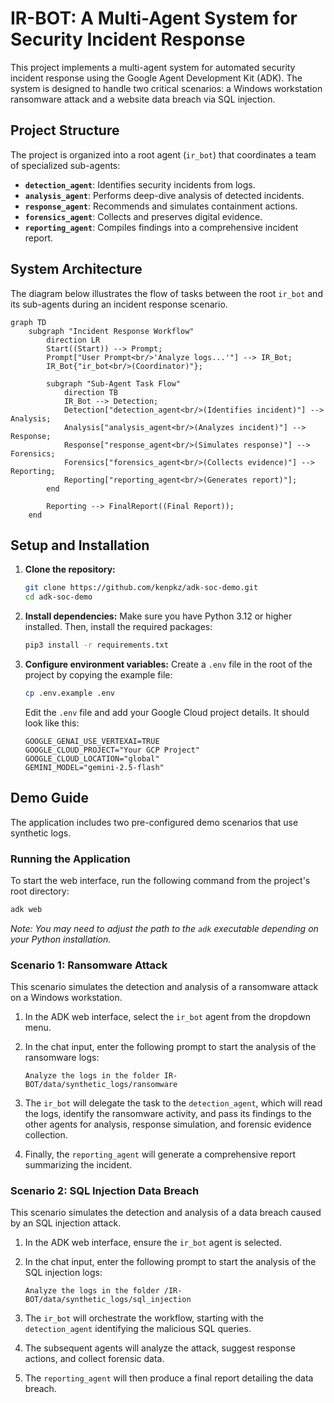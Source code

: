# IR-BOT: A Multi-Agent System for Security Incident Response

This project implements a multi-agent system for automated security incident response using the Google Agent Development Kit (ADK). The system is designed to handle two critical scenarios: a Windows workstation ransomware attack and a website data breach via SQL injection.

## Project Structure

The project is organized into a root agent (`ir_bot`) that coordinates a team of specialized sub-agents:

-   **`detection_agent`**: Identifies security incidents from logs.
-   **`analysis_agent`**: Performs deep-dive analysis of detected incidents.
-   **`response_agent`**: Recommends and simulates containment actions.
-   **`forensics_agent`**: Collects and preserves digital evidence.
-   **`reporting_agent`**: Compiles findings into a comprehensive incident report.

## System Architecture

The diagram below illustrates the flow of tasks between the root `ir_bot` and its sub-agents during an incident response scenario.

```mermaid
graph TD
    subgraph "Incident Response Workflow"
        direction LR
        Start((Start)) --> Prompt;
        Prompt["User Prompt<br/>'Analyze logs...'"] --> IR_Bot;
        IR_Bot{"ir_bot<br/>(Coordinator)"};
        
        subgraph "Sub-Agent Task Flow"
            direction TB
            IR_Bot --> Detection;
            Detection["detection_agent<br/>(Identifies incident)"] --> Analysis;
            Analysis["analysis_agent<br/>(Analyzes incident)"] --> Response;
            Response["response_agent<br/>(Simulates response)"] --> Forensics;
            Forensics["forensics_agent<br/>(Collects evidence)"] --> Reporting;
            Reporting["reporting_agent<br/>(Generates report)"];
        end

        Reporting --> FinalReport((Final Report));
    end
```

## Setup and Installation

1.  **Clone the repository:**
    ```bash
    git clone https://github.com/kenpkz/adk-soc-demo.git
    cd adk-soc-demo
    ```

2.  **Install dependencies:**
    Make sure you have Python 3.12 or higher installed. Then, install the required packages:
    ```bash
    pip3 install -r requirements.txt
    ```

3.  **Configure environment variables:**
    Create a `.env` file in the root of the project by copying the example file:
    ```bash
    cp .env.example .env
    ```
    Edit the `.env` file and add your Google Cloud project details. It should look like this:
    ```
    GOOGLE_GENAI_USE_VERTEXAI=TRUE
    GOOGLE_CLOUD_PROJECT="Your GCP Project"
    GOOGLE_CLOUD_LOCATION="global"
    GEMINI_MODEL="gemini-2.5-flash"
    ```

## Demo Guide

The application includes two pre-configured demo scenarios that use synthetic logs.

### Running the Application

To start the web interface, run the following command from the project's root directory:

```bash
adk web
```
*Note: You may need to adjust the path to the `adk` executable depending on your Python installation.*

### Scenario 1: Ransomware Attack

This scenario simulates the detection and analysis of a ransomware attack on a Windows workstation.

1.  In the ADK web interface, select the `ir_bot` agent from the dropdown menu.
2.  In the chat input, enter the following prompt to start the analysis of the ransomware logs:

    ```
    Analyze the logs in the folder IR-BOT/data/synthetic_logs/ransomware
    ```
3.  The `ir_bot` will delegate the task to the `detection_agent`, which will read the logs, identify the ransomware activity, and pass its findings to the other agents for analysis, response simulation, and forensic evidence collection.
4.  Finally, the `reporting_agent` will generate a comprehensive report summarizing the incident.

### Scenario 2: SQL Injection Data Breach

This scenario simulates the detection and analysis of a data breach caused by an SQL injection attack.

1.  In the ADK web interface, ensure the `ir_bot` agent is selected.
2.  In the chat input, enter the following prompt to start the analysis of the SQL injection logs:

    ```
    Analyze the logs in the folder /IR-BOT/data/synthetic_logs/sql_injection
    ```
3.  The `ir_bot` will orchestrate the workflow, starting with the `detection_agent` identifying the malicious SQL queries.
4.  The subsequent agents will analyze the attack, suggest response actions, and collect forensic data.
5.  The `reporting_agent` will then produce a final report detailing the data breach.

